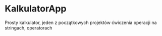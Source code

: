 # KalkulatorApp

Prosty kalkulator, jeden z początkowych projektów 
ćwiczenia operacji na stringach, operatorach
